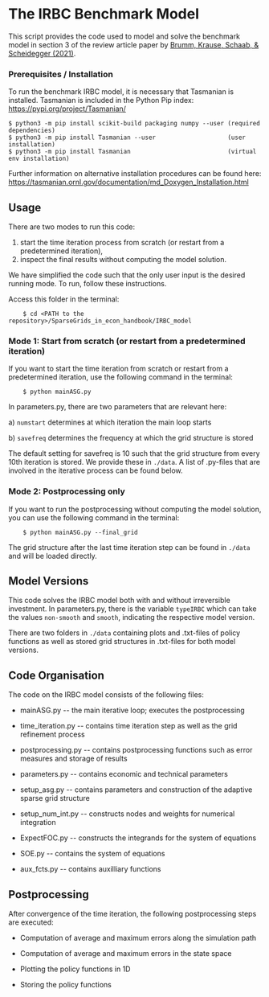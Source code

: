 # The IRBC Benchmark Model

This script provides the code used to model and solve the benchmark model in section 3 of the review article paper by [Brumm, Krause, Schaab, & Scheidegger (2021)](TBA). 

### Prerequisites / Installation

To run the benchmark IRBC model, it is necessary that Tasmanian is installed. Tasmanian is included in the
Python Pip index: https://pypi.org/project/Tasmanian/

```shell
$ python3 -m pip install scikit-build packaging numpy --user (required dependencies)
$ python3 -m pip install Tasmanian --user                    (user installation)
$ python3 -m pip install Tasmanian                           (virtual env installation) 
```
Further information on alternative installation procedures can be found here: https://tasmanian.ornl.gov/documentation/md_Doxygen_Installation.html

## Usage
There are two modes to run this code:

   1. start the time iteration process from scratch (or restart from a predetermined iteration),
   2. inspect the final results without computing the model solution.

We have simplified the code such that the only user input is the desired running mode. To run, follow
these instructions.

Access this folder in the terminal:

```shell
    $ cd <PATH to the repository>/SparseGrids_in_econ_handbook/IRBC_model
```

### Mode 1: Start from scratch (or restart from a predetermined iteration)
If you want to start the time iteration from scratch or restart from a predetermined iteration, use the
following command in the terminal:

```shell
    $ python mainASG.py
```
In parameters.py, there are two parameters that are relevant here:

a) `numstart` determines at which iteration the main loop starts

b) `savefreq` determines the frequency at which the grid structure is stored

The default setting for savefreq is 10 such that the grid structure from every 10th iteration is stored. 
We provide these in `./data`. A list of .py-files that are involved in the iterative process can be found below.

### Mode 2: Postprocessing only
If you want to run the postprocessing without computing the model solution, you can use the following
command in the terminal:

```shell
    $ python mainASG.py --final_grid
```
The grid structure after the last time iteration step can be found in `./data` and will be loaded directly.


## Model Versions

This code solves the IRBC model both with and without irreversible investment. In parameters.py, there is the 
variable `typeIRBC` which can take the values `non-smooth` and `smooth`, indicating the respective model version.

There are two folders in `./data` containing plots and .txt-files of policy functions as well as stored grid
structures in .txt-files for both model versions.


## Code Organisation

The code on the IRBC model consists of the following files:

- mainASG.py        -- the main iterative loop; executes the postprocessing

- time_iteration.py -- contains time iteration step as well as the grid refinement process

- postprocessing.py -- contains postprocessing functions such as error measures and storage of results

- parameters.py     -- contains economic and technical parameters

- setup_asg.py      -- contains parameters and construction of the adaptive sparse grid structure

- setup_num_int.py  -- constructs nodes and weights for numerical integration

- ExpectFOC.py      -- constructs the integrands for the system of equations

- SOE.py            -- contains the system of equations

- aux_fcts.py       -- contains auxilliary functions


## Postprocessing

After convergence of the time iteration, the following postprocessing steps are executed:
    
- Computation of average and maximum errors along the simulation path
   
- Computation of average and maximum errors in the state space
    
- Plotting the policy functions in 1D
    
- Storing the policy functions


